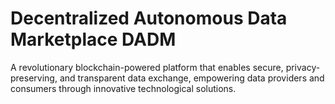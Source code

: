 # Decentralized Autonomous Data Marketplace DADM
 A revolutionary blockchain-powered platform that enables secure, privacy-preserving, and transparent data exchange, empowering data providers and consumers through innovative technological solutions.
